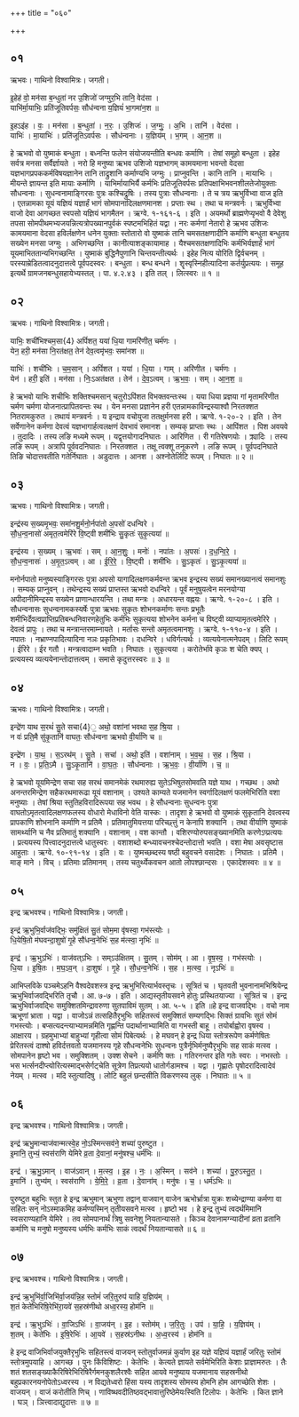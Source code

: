 +++
title = "०६०"

+++


## ०१
ऋभवः। गाथिनो विश्वामित्रः। जगती।

इ॒हेह॑ वो॒ मन॑सा ब॒न्धुता॑ नर उ॒शिजो॑ जग्मुर॒भि तानि॒ वेद॑सा ।  
याभि॑र्मा॒याभिः॒ प्रति॑जूतिवर्पसः॒ सौध॑न्वना य॒ज्ञियं॑ भा॒गमा॑न॒श ॥

इ॒हऽइ॑ह । वः॒ । मन॑सा । ब॒न्धुता॑ । न॒रः॒ । उ॒शिजः॑ । ज॒ग्मुः॒ । अ॒भि । तानि॑ । वेद॑सा ।  
याभिः॑ । मा॒याभिः॑ । प्रति॑जूतिऽवर्पसः । सौध॑न्वनाः । य॒ज्ञिय॑म् । भ॒गम् । आ॒न॒श ॥

हे ऋभवो वो युष्माकं बन्धुता । बध्नन्ति फलेन संयोजयन्तीति बन्धवः कर्माणि । तेषां समूहो बन्धुता । इहेह सर्वत्र मनसा सर्वैर्ज्ञायते । नरो हि मनुष्या ऋभव उशिजो यज्ञभागम् कामयमाना भवन्तो वेदसा यज्ञभागप्रपककर्मविषयज्ञानेन तानि ताद्रुशानि कर्माण्यभि जग्मुः । प्राप्नुवन्ति । कानि तानि । मायाभिः । मीयन्ते ज्ञायन्त इति मायाः कर्माणि । याभिर्मायाभिर्यै कर्मभिः प्रतिजूतिवर्पसः प्रतिपक्षाभिभवनशीलतेजोयुक्ताः सौधन्वनाः । सुधन्वनामाङ्गिरसः पुत्रः कश्चिद्रुषिः । तस्य पुत्राः सौधन्वनाः । ते च त्रय ऋभुर्विभ्वा वाज इति । एतन्नामका यूयं यज्ञियं यज्ञार्हं भागं सोमपानादिलक्षणमानश । प्रप्ताः स्थ । तथा च मन्त्रवर्नः । ऋभुर्विभ्वा वाजो देवा आगच्छत स्वपसो यज्ञियं भागमैतन । ऋग्वे. १-१६१-६ । इति । अयमर्थो ब्राह्मणे‍प्यृभवो वै देवेशु तपसा सोमपीथमभ्यजयन्नित्यत्रोपख्यानपुर्वकं स्पष्टमभिहितं यद्वा । नरः कर्मणां नेतारो हे ऋभव उशिजः कामयमाना वेदसा हविर्लक्षणेन धनेन युक्ताः स्तोतारो वो युष्माकं तानि चमसतक्षणादीनि कर्माणि बन्धुता बन्धुतय सख्येन मनसा जग्मुः । अभिगच्छन्ति । कानीत्याशङ्कायामाह । यैश्चमसतक्षणादिभिः कर्मभिर्यज्ञार्हं भागं यूयमाभिततान्यभिगच्छन्ति । युष्माकं बुद्धिनैपुणानि चिन्तयन्तीत्यर्थः । इहेह नित्य योरिति द्विर्वचनम् । परस्याम्रेडितत्वादनुदात्तत्वे पूर्वपदस्वरः । बन्धुता । बन्ध बन्धने । शॄस्वृस्निहीत्यादिना कर्तर्युप्रत्ययः । समूह इत्यर्थे ग्रामजनबन्धुसहायेभ्यस्तल् । पा. ४.२.४३ । इति तल् । लित्स्वरः ॥ १ ॥

## ०२
ऋभवः। गाथिनो विश्वामित्रः। जगती।

याभिः॒ शची॑भिश्चम॒सा{4} अपिं॑शत॒ यया॑ धि॒या गामरि॑णीत॒ चर्म॑णः ।  
येन॒ हरी॒ मन॑सा नि॒रत॑क्षत॒ तेन॑ देव॒त्वमृ॑भवः॒ समा॑नश ॥

याभिः॑ । शची॑भिः । च॒म॒सान् । अपिं॑शत । यया॑ । धि॒या । गाम् । अरि॑णीत । चर्म॑णः ।  
येन॑ । हरी॒ इति॑ । मन॑सा । निः॒ऽअत॑क्षत । तेन॑ । दे॒व॒ऽत्वम् । ऋ॒भ॒वः॒ । सम् । आ॒न॒श॒ ॥

हे ऋभवो याभिः शचीभिः शक्तिश्चमसान् चतुरोऽपिंशत विभक्तवन्तःस्थ । यया धिया प्रज्ञया गां मृतामरिणीत चर्मण चर्मणा योजनात्प्रापितवन्तः स्थ । येन मनसा प्रज्ञानेन हरी एतन्नामकाविन्द्रस्याश्वौ निरतक्शत नितरामकुरुत । तथायं मन्त्रवर्नः । य इन्द्राय वचोयुजा ततक्षुर्मनसा हरी । ऋग्वे. १-२०-२ । इति । तेन सर्वेणानेन कर्मणा देवत्वं यज्ञभागार्हत्वलक्षणं देवभावं समानश । सम्यक् प्राप्ताः स्थः । आपिंशत । पिश अवयवे । तुदादिः । तस्य लङि मध्यमे रूपम् । यद्वृत्तयोगादनिघातः । आरिणित । री गतिरेषणयोः । क्र्यादिः । तस्य लङि रूपम् । अत्रापि पूर्ववदनिघातः । निरतक्शत । तक्षू त्वक्शू तनूकरणे । लङि रूपम् । पूर्वपदनिघाते तिङि चोदात्तवतीति गतेर्निघातः । अडुदात्तः । आनश । अश्नोतेर्लिटि रूपम् । निघातः ॥ २ ॥

## ०३
ऋभवः। गाथिनो विश्वामित्रः। जगती।

इन्द्र॑स्य स॒ख्यमृ॒भवः॒ समा॑नशु॒र्मनो॒र्नपा॑तो अ॒पसो॑ दधन्विरे ।  
सौ॒ध॒न्व॒नासो॑ अमृत॒त्वमेरि॑रे वि॒ष्ट्वी शमी॑भिः सु॒कृतः॑ सुकृ॒त्यया॑ ॥

इन्द्र॑स्य । स॒ख्यम् । ऋ॒भवः॑ । सम् । आ॒न॒शुः॒ । मनोः॑ । नपा॑तः । अ॒पसः॑ । द॒ध॒न्वि॒रे॒ ।  
सौ॒ध॒न्व॒नासः॑ । अ॒मृ॒त॒ऽत्वम् । आ । ई॒रि॒रे॒ । वि॒ष्ट्वी । शमी॑भिः । सु॒ऽकृतः॑ । सु॒ऽकृ॒त्यया॑ ॥

मनोर्नपातो मनुष्यस्याङ्गिरसः पुत्रा अपसो यागादिलक्षणकर्मवन्त ऋभव इन्द्रस्य सख्यं समानख्यानत्वं समानशुः । सम्यक् प्राप्नुवन् । तथेन्द्रस्य सख्यं प्राप्तस्त ऋभवो दधन्विरे । पूर्वं मनुषुयत्वेन मरनयोग्या अपीदानीमिन्द्रस्य सख्येन प्राणान्धारयन्ति । तथा मन्त्रः । अधारयन्त वह्नयः । ऋग्वे. १-२०-८ । इति । सौधन्वनासः सुधन्वनामकस्यर्षेः पुत्रा ऋभवः सुकृतः शोभनकर्माणः सन्तः प्रभूतैः शमीभिर्देवत्वप्राप्तिप्रतिबन्धनिवारणहेतुभिः कर्मभिः सुकृत्यया शोभनेन कर्मना च विष्ट्वी व्याप्यामृतत्वमेरिरे । देवत्वं प्रापुः । तथा च मन्त्रान्तरमाम्नायते । मर्तासः सन्तो अमृतत्वमानशुः । ऋग्वे. १-११०-४ । इति । नपातः । नभ्राण्नपादित्यादिना नञः प्रकृतिभावः । दधन्विरे । धविर्गत्यर्थः । व्यत्ययेनात्मनेपदम् । लिटि रूपम् । ईरिरे । ईर गतौ । मन्त्रत्वादाम्न भवति । निघातः । सुकृत्यया । करोतेर्भावे कृञः श चेति क्यप् । प्रत्ययस्य व्यत्ययेनान्तोदात्तत्वम् । समासे कृदुत्तरस्वरः ॥ ३ ॥

## ०४
ऋभवः। गाथिनो विश्वामित्रः। जगती।

इन्द्रे॑ण याथ स॒रथं॑ सु॒ते सचा{4}॒ अथो॒ वशा॑नां भवथा स॒ह श्रि॒या ।  
न वः॑ प्रति॒मै सु॑कृ॒तानि॑ वाघतः॒ सौध॑न्वना ऋभवो वी॒र्या॑णि च ॥

इन्द्रे॑ण । या॒थ॒ । स॒ऽरथ॑म् । सु॒ते । सचा॑ । अथो॒ इति॑ । वशा॑नाम् । भ॒व॒थ॒ । स॒ह । श्रि॒या ।  
न । वः॒ । प्र॒ति॒ऽमै । सु॒ऽकृ॒तानि॑ । वा॒घ॒तः॒ । सौध॑न्वनाः । ऋ॒भ॒वः॒ । वी॒र्या॑णि । च॒ ॥

हे ऋभवो यूयमिन्द्रेण सचा सह सरथं समानमेकं रथमारुह्य सुतेऽभिषुतसोमवति यज्ञे याथ । गच्छथ । अथो अनन्तरमिन्द्रेण सहैकरथमारूढा यूयं वशानाम् । उश्यते काम्यते यजमानेन स्वर्गादिलक्षणं फलमेभिरिति वशा मनुष्याः । तेषां श्रिया स्तुतिहविरादिरूपया सह भवथ । हे सौधन्वनाः सुधन्वनः पुत्रा वाघतोऽमृतत्वादिलक्षणफलस्य वोधारो मेधाविनो वेति यास्कः । तादृशा हे ऋभवो वो युष्माकं सुकृतानि देवत्वस्य प्रापकाणि शोभनानि कर्माणि न प्रतिमै । प्रतिमातुमियत्तया परिच्छ्त्तुं न केनापि शक्यानि । तथा वीर्याणि युष्माकं सामर्थ्यानि च नैव प्रतिमातुं शक्यानि । वशानाम् । वश कान्तौ । वशिरण्योरुपसङ्ख्यानमिति करणेऽप्प्रत्ययः । प्रत्ययस्य पित्त्वादनुदात्तत्वे धातुस्वरः । वशाशब्दो बन्ध्यावचनश्चेदन्तोदात्तो भवति । वशा मेषा अवसृष्टास आहुताः । ऋग्वे. १०-९१-१४ । इति । वः । युष्मच्छब्दस्य षष्ठी बहुवचने वसादेशः । निघातः । प्रतिमै । माङ् माने । विच् । प्रतिमाः प्रतिमानम् । तस्य चतुर्थ्येकवचन आतो लोपश्छान्दसः । एकादेशस्वरः ॥ ४ ॥

## ०५
इन्द्र ऋभवश्च। गाथिनो विश्वामित्रः। जगती।

इन्द्र॑ ऋ॒भुभि॒र्वाज॑वद्भिः॒ समु॑क्षितं सु॒तं सोम॒मा वृ॑षस्वा॒ गभ॑स्त्योः ।  
धि॒येषि॒तो म॑घवन्दा॒शुषो॑ गृ॒हे सौ॑धन्व॒नेभिः॑ स॒ह म॑त्स्वा॒ नृभिः॑ ॥

इन्द्र॑ । ऋ॒भुऽभिः॑ । वाज॑वत्ऽभिः । सम्ऽउ॑क्षितम् । सु॒तम् । सोम॑म् । आ । वृ॒ष॒स्व॒ । गभ॑स्त्योः ।  
धि॒या । इ॒षि॒तः । म॒घ॒ऽव॒न् । दा॒शुषः॑ । गृ॒हे । सौ॒ध॒न्व॒नेभिः॑ । स॒ह । म॒त्स्व॒ । नृऽभिः॑ ॥

आभिप्लविके पञ्चमेऽहनि वैश्वदेवशस्त्र इन्द्र ऋभुभिरित्यार्भवस्तृचः । सूत्रितं च । घृतवती भुवनानामभिश्रियेन्द्र ऋभुभिर्वाजवद्भिरिति तृचौ । आ. ७-७ । इति । आद्यस्तृतीयसवने होतुः प्रस्थितयाज्या । सूत्रितं च । इन्द्र ऋभुभिर्वाजवद्भिः समुक्शितमिन्द्रावरुणा सुतपाविमं सुतम् । आ. ५-५ । इति ॥हे इन्द्र वाजवद्भिः । वचो नाम ऋभूणां भ्राता । यद्वा । वाजोऽन्नं तत्सहितैरृभुभिः सहितस्त्वं समुक्शितं सम्यगद्भिः सिक्तं ग्रावभिः सुतं सोमं गभस्त्योः । बप्सत्यदन्त्याभ्यामन्नमिति गृह्णन्ति पदार्थानाभ्यामिति वा गभस्ती बाहू । तयोर्बाह्वोरा वृषस्व । आक्षारय । ग्रहमुभाभ्यां बाहुभ्यां गृहीत्वा सोमं पिबेत्यर्थः । हे मघवन् हे इन्द्र धिया स्तोत्ररूपेण कर्मणेषितः प्रेरितस्त्वं दाश्षो हविर्दत्तवतो यजमानस्य गृहे सौधन्वनेभिः सुधन्वनः पुत्रैर्नृभिर्मनुष्यैरृभुभिः सह साकं मत्स्व । सोमपानेन हृष्टो भव । समुक्शितम् । उक्श सेचने । कर्मणि क्तः । गतिरनन्तर इति गतेः स्वरः । नभस्तोः । भस भर्त्सनदीप्त्योरित्यस्माद्भसेर्गट्चेति सूत्रेण तिप्रत्ययो धातोर्गडामश्च । यद्वा । गृह्णातेः पृषोदरादित्वादेवं नेयम् । मत्स्व । मदि स्तुत्यादिषु । लोटि बहुलं छन्दसीति विकरणस्य लुक् । निघातः ॥ ५ ॥

## ०६
इन्द्र ऋभवश्च। गाथिनो विश्वामित्रः। जगती।

इन्द्र॑ ऋभु॒मान्वाज॑वान्मत्स्वे॒ह नो॒ऽस्मिन्त्सव॑ने॒ शच्या॑ पुरुष्टुत ।  
इ॒मानि॒ तुभ्यं॒ स्वस॑राणि येमिरे व्र॒ता दे॒वानां॒ मनु॑षश्च॒ धर्म॑भिः ॥

इन्द्र॑ । ऋ॒भु॒ऽमान् । वाज॑ऽवान् । म॒त्स्व॒ । इ॒ह । नः॒ । अ॒स्मिन् । सव॑ने । शच्या॑ । पु॒रु॒ऽस्तु॒त॒ ।  
इ॒मानि॑ । तुभ्य॑म् । स्वस॑राणि । ये॒मि॒रे॒ । व्र॒ता । दे॒वाना॑म् । मनु॑षः । च॒ । धर्म॑ऽभिः ॥

पुरुष्टुत बहुभिः स्तुत हे इन्द्र ऋभुमान् ऋभुणा तद्वान् वाजवान् वाजेन ऋभोर्भ्रात्रा युक्रः शच्येन्द्राण्या कर्मणा वा सहितः सन् नोऽस्माकमिह कर्मण्यस्मिन् तृतीयसवने मत्स्व । हृष्टो भव । हे इन्द्र तुभ्यं त्वदर्थमिमानि स्वसराण्यहानि येमिरे । तव सोमपानार्थं त्रिषु सवनेशु नियतान्यासते । किञ्च देवानामग्न्यादीनां व्रता व्रतानि कर्माणि च मनुषो मनुष्यस्य धर्मभिः कर्मभिः साकं त्वदर्थं नियतान्यासते ॥ ६ ॥

## ०७
इन्द्र ऋभवश्च। गाथिनो विश्वामित्रः। जगती।

इन्द्र॑ ऋ॒भुभि॑र्वा॒जिभि॑र्वा॒जय॑न्नि॒ह स्तोमं॑ जरि॒तुरुप॑ याहि य॒ज्ञिय॑म् ।  
श॒तं केते॑भिरिषि॒रेभि॑रा॒यवे॑ स॒हस्र॑णीथो अध्व॒रस्य॒ होम॑नि ॥

इन्द्र॑ । ऋ॒भुऽभिः॑ । वा॒जिऽभिः॑ । वा॒जय॑न् । इ॒ह । स्तोम॑म् । ज॒रि॒तुः । उप॑ । या॒हि॒ । य॒ज्ञिय॑म् ।  
श॒तम् । केते॑भिः । इ॒षि॒रेभिः॑ । आ॒यवे॑ । स॒हस्र॑ऽनीथः । अ॒ध्व॒रस्य॑ । होम॑नि ॥

हे इन्द्र वाजिभिर्वाजयुक्तैरृभुभिः सहितस्त्वं वाजयन् स्तोतुर्वाजमन्नं कुर्वाण इह यज्ञे यज्ञियं यज्ञार्हं जरितुः स्तोमं स्तोत्रमुपयाहि । आगच्छ । पुनः किंविशिष्टः । केतेभिः । केत्यते ज्ञायते सर्वमेभिरिति केशाः प्राज्ञामरुतः । तैः शतं शतसङ्ख्याकैरिषिरेभिरिषिरैर्गमनकुशलैरश्वैः सहित आयवे मनुष्याय यजमानाय सहस्रनीथो बहुप्रकारनयनोपेतोऽध्वरस्य । न विद्यतेध्वरो हिंसा यस्य तादृशस्य सोमस्य होमनि होम आगच्छेति शेशः । वाजयन् । वाजं करोतीति णिच् । णाविष्थवदीतिष्ठवद्भावात्तुरिष्ठेमेयःस्विति टिलोपः । केतेभिः । कित ज्ञाने । घञ् । ञित्त्वादाद्युदात्तः ॥ ७ ॥